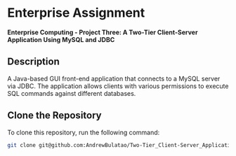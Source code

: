 # Enterprise Assignment
**Enterprise Computing - Project Three: A Two-Tier Client-Server Application Using MySQL and JDBC**  

## Description  
A Java-based GUI front-end application that connects to a MySQL server via JDBC. The application allows clients with various permissions to execute SQL commands against different databases.  

## Clone the Repository  
To clone this repository, run the following command:  

```sh
git clone git@github.com:AndrewBulatao/Two-Tier_Client-Server_Application.git
